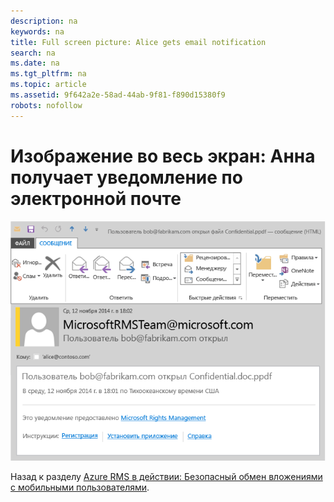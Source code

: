 ```yaml
---
description: na
keywords: na
title: Full screen picture: Alice gets email notification
search: na
ms.date: na
ms.tgt_pltfrm: na
ms.topic: article
ms.assetid: 9f642a2e-58ad-44ab-9f81-f890d15380f9
robots: nofollow
---
```

# Изображение во весь экран: Анна получает уведомление по электронной почте
![](../Image/AzRMS_StoryboardEmaill4.PNG)

Назад к разделу [Azure RMS в действии: Безопасный обмен вложениями с мобильными пользователями](http://technet.microsoft.com/library/jj585026.aspx).

